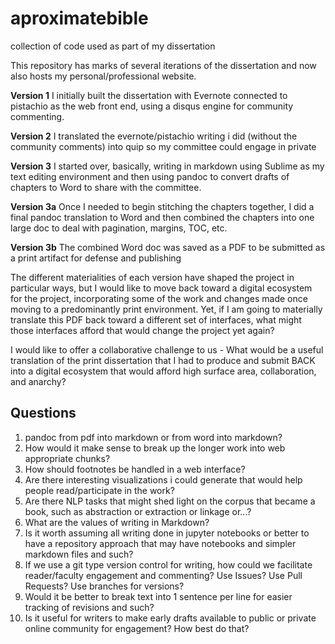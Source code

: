 # aproximatebible
collection of code used as part of my dissertation

This repository has marks of several iterations of the dissertation and now also hosts my personal/professional website. 

**Version 1** I initially built the dissertation with Evernote connected to pistachio as the web front end, using a disqus engine for community commenting. 

**Version 2** I translated the evernote/pistachio writing i did (without the community comments) into quip so my committee could engage in private

**Version 3** I started over, basically, writing in markdown using Sublime as my text editing environment and then using pandoc to convert drafts of chapters to Word to share with the committee. 

**Version 3a** Once I needed to begin stitching the chapters together, I did a final pandoc translation to Word and then combined the chapters into one large doc to deal with pagination, margins, TOC, etc. 

**Version 3b** The combined Word doc was saved as a PDF to be submitted as a print artifact for defense and publishing

The different materialities of each version have shaped the project in particular ways, but I would like to move back toward a digital ecosystem for the project, incorporating some of the work and changes made once moving to a predominantly print environment. Yet, if I am going to materially translate this PDF back toward a different set of interfaces, what might those interfaces afford that would change the project yet again? 

I would like to offer a collaborative challenge to us - What would be a useful translation of the print dissertation that I had to produce and submit BACK into a digital ecosystem that would afford high surface area, collaboration, and anarchy? 

## Questions

1. pandoc from pdf into markdown or from word into markdown? 
2. How would it make sense to break up the longer work into web appropriate chunks? 
3. How should footnotes be handled in a web interface? 
4. Are there interesting visualizations i could generate that would help people read/participate in the work?
5. Are there NLP tasks that might shed light on the corpus that became a book, such as abstraction or extraction or linkage or...?
6. What are the values of writing in Markdown?
7. Is it worth assuming all writing done in jupyter notebooks or better to have a repository approach that may have notebooks and simpler markdown files and such? 
8. If we use a git type version control for writing, how could we facilitate reader/faculty engagement and commenting? Use Issues? Use Pull Requests? Use branches for versions?
9. Would it be better to break text into 1 sentence per line for easier tracking of revisions and such? 
10. Is it useful for writers to make early drafts available to public or private online community for engagement? How best do that? 